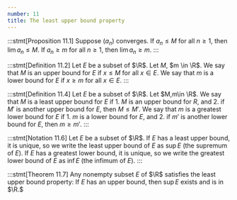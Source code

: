 ```yaml
---
number: 11
title: The least upper bound property
---
```


:::stmt[Proposition 11.1]
Suppose $(a_n)$ converges. If $a_n \leq M$ for all $n \geq 1$, then $\lim a_n \leq M$. If $a_n \geq m$ for all $n \geq 1$, then $\lim a_n \geq m.$
:::

:::stmt[Definition 11.2]
Let $E$ be a subset of $\R$. Let $M$, $m \in \R$. We say that $M$ is an upper bound for $E$ if $x\leq M$ for all $x\in E$. We say that $m$ is a lower bound for $E$ if $x\geq m$ for all $x\in E$.
:::

:::stmt[Definition 11.4]
Let $E$ be a subset of $\R$. Let $M,m\in \R$. We say that $M$ is a least upper bound for $E$ if 1. $M$ is an upper bound for $R$, and 2. if $M'$ is another upper bound for $E$, then $M \leq M'$. We say that $m$ is a greatest lower bound for $E$ if 1. $m$ is a lower bound for $E$, and 2. if $m'$ is another lower bound for $E$, then $m \geq m'.$
:::

:::stmt[Notation 11.6]
Let $E$ be a subset of $\R$. If $E$ has a least upper bound, it is unique, so we write the least upper bound of $E$ as $\sup E$ (the supremum of $E$). If $E$ has a greatest lower bound, it is unique, so we write the greatest lower bound of $E$ as $\inf E$ (the infimum of $E$).
:::

:::stmt[Theorem 11.7]
Any nonempty subset $E$ of $\R$ satisfies the least upper bound property: If $E$ has an upper bound, then $\sup E$ exists and is in $\R.$
